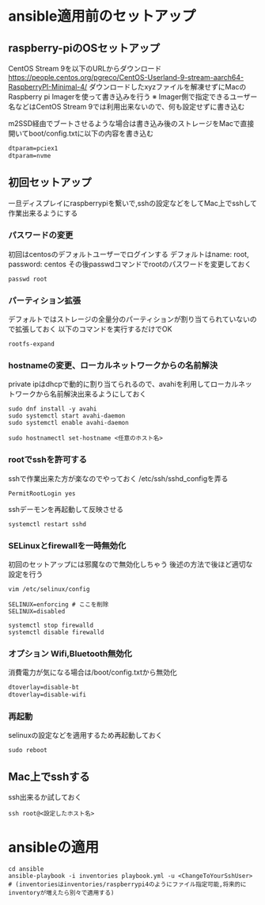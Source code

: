 # ansible適用前のセットアップ

## raspberry-piのOSセットアップ
CentOS Stream 9を以下のURLからダウンロード
https://people.centos.org/pgreco/CentOS-Userland-9-stream-aarch64-RaspberryPI-Minimal-4/
ダウンロードしたxyzファイルを解凍せずにMacのRaspberry pi Imagerを使って書き込みを行う
※ Imager側で指定できるユーザー名などはCentOS Stream 9では利用出来ないので、何も設定せずに書き込む

m2SSD経由でブートさせるような場合は書き込み後のストレージをMacで直接開いてboot/config.txtに以下の内容を書き込む
```config.txt
dtparam=pciex1
dtparam=nvme
```

## 初回セットアップ
一旦ディスプレイにraspberrypiを繋いで,sshの設定などをしてMac上でsshして作業出来るようにする

### パスワードの変更
初回はcentosのデフォルトユーザーでログインする
デフォルトはname: root, password: centos
その後passwdコマンドでrootのパスワードを変更しておく

```shell
passwd root
```

### パーティション拡張
デフォルトではストレージの全量分のパーティションが割り当てられていないので拡張しておく
以下のコマンドを実行するだけでOK

```shell
rootfs-expand
```

### hostnameの変更、ローカルネットワークからの名前解決
private ipはdhcpで動的に割り当てられるので、avahiを利用してローカルネットワークから名前解決出来るようにしておく

```shell
sudo dnf install -y avahi
sudo systemctl start avahi-daemon
sudo systemctl enable avahi-daemon

sudo hostnamectl set-hostname <任意のホスト名>
```

### rootでsshを許可する
sshで作業出来た方が楽なのでやっておく
/etc/ssh/sshd_configを弄る

```/etc/ssh/sshd_config
PermitRootLogin yes
```

sshデーモンを再起動して反映させる
```shell
systemctl restart sshd
```

### SELinuxとfirewallを一時無効化
初回のセットアップには邪魔なので無効化しちゃう
後述の方法で後ほど適切な設定を行う

```shell
vim /etc/selinux/config

SELINUX=enforcing # ここを削除
SELINUX=disabled
```

```shell
systemctl stop firewalld
systemctl disable firewalld
```

### オプション Wifi,Bluetooth無効化
消費電力が気になる場合は/boot/config.txtから無効化

```config.txt
dtoverlay=disable-bt
dtoverlay=disable-wifi
```

### 再起動
selinuxの設定などを適用するため再起動しておく

```shell
sudo reboot
```

## Mac上でsshする
ssh出来るか試しておく

```shell
ssh root@<設定したホスト名>
```

# ansibleの適用

```
cd ansible
ansible-playbook -i inventories playbook.yml -u <ChangeToYourSshUser>
# (inventoriesはinventories/raspberrypi4のようにファイル指定可能,将来的にinventoryが増えたら別々で適用する)
```
